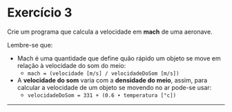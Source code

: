 # Exercício 3

Crie um programa que calcula a velocidade em **mach** de uma aeronave.

Lembre-se que:
* Mach é uma quantidade que define quão rápido um objeto se move em relação à velocidade do som do meio:
	* ```mach = (velocidade [m/s] / velocidadeDoSom [m/s])```
* A **velocidade do som** varia com a **densidade do meio**, assim, para calcular a velocidade de um objeto se movendo no ar pode-se usar:
	* ```velocidadeDoSom = 331 + (0.6 ∙ temperatura [°c])```
___

